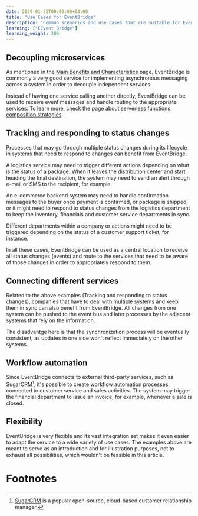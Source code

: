 ```yaml
---
date: 2020-01-25T00:00:00+03:00
title: "Use Cases for EventBridge"
description: "Common scenarios and use cases that are suitable for EventBridge"
learning: ["EEvent Bridge"]
learning_weight: 300
---
```



## Decoupling microservices

As mentioned in the [Main Benefits and Characteristics](/knowledge-base/event-bridge/main-benefits-and-characteristics/?utm_source=dashbird-site&utm_medium=article&utm_campaign=knowledge-base&utm_content=event-bridge) page, EventBridge is commonly a very good service for implementing asynchronous messaging across a system in order to decouple independent services.

Instead of having one service calling another directly, EventBridge can be used to receive event messages and handle routing to the appropriate services. To learn more, check the page about [serverless functions composition strategies](/knowledge-base/architectural-patterns/serverless-functions-composition-strategies/?utm_source=dashbird-site&utm_medium=article&utm_campaign=knowledge-base&utm_content=event-bridge).


## Tracking and responding to status changes

Processes that may go through multiple status changes during its lifecycle in systems that need to respond to changes can benefit from EventBridge.

A logistics service may need to trigger different actions depending on what is the status of a package. When it leaves the distribution center and start heading the final destination, the system may need to send an alert through e-mail or SMS to the recipient, for example.

An e-commerce backend system may need to handle confirmation messages to the buyer once payment is confirmed, or package is shipped, or it might need to respond to status changes from the logistics department to keep the inventory, financials and customer service departments in sync.

Different departments within a company or actions might need to be triggered depending on the status of a customer support ticket, for instance.

In all these cases, EventBridge can be used as a central location to receive all status changes (events) and route to the services that need to be aware of those changes in order to appropriately respond to them.


## Connecting different services

Related to the above examples (Tracking and responding to status changes), companies that have to deal with multiple systems and keep them in sync can also benefit from EventBridge. All changes from one system can be pushed to the event bus and later processes by the adjacent systems that rely on the information.

The disadvantge here is that the synchronization process will be eventually consistent, as updates in one side won't reflect immediately on the other systems.


## Workflow automation

Since EventBridge connects to external third-party services, such as SugarCRM[^1], it's possible to create workflow automation processes connected to customer service and sales activities. The system may trigger the financial department to issue an invoice, for example, whenever a sale is closed.


## Flexibility

EventBridge is very flexible and its vast integration set makes it even easier to adapt the service to a wide variety of use cases. The examples above are meant to serve as an introduction and for illustration purposes, not to exhaust all possibilities, which wouldn't be feasible in this article.


# Footnotes

[^1]:
     [SugarCRM](https://www.sugarcrm.com/) is a popular open-source, cloud-based customer relationship manager.
